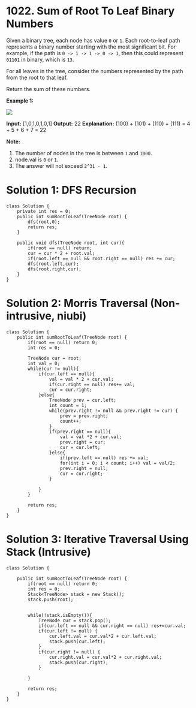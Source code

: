 # 1022. Sum of Root To Leaf Binary Numbers
Given a binary tree, each node has value  `0` or  `1`. Each root-to-leaf path represents a binary number starting with the most significant bit. For example, if the path is  `0 -> 1 -> 1 -> 0 -> 1`, then this could represent  `01101`  in binary, which is  `13`.

For all leaves in the tree, consider the numbers represented by the path from the root to that leaf.

Return the sum of these numbers.

**Example 1:**

![](https://assets.leetcode.com/uploads/2019/04/04/sum-of-root-to-leaf-binary-numbers.png)

**Input:** [1,0,1,0,1,0,1]
**Output:** 22
**Explanation:** (100) + (101) + (110) + (111) = 4 + 5 + 6 + 7 = 22

**Note:**

1.  The number of nodes in the tree is between  `1`  and  `1000`.
2.  node.val is  `0`  or  `1`.
3.  The answer will not exceed  `2^31 - 1`.

# Solution 1: DFS Recursion
```
class Solution {
    private int res = 0;
    public int sumRootToLeaf(TreeNode root) {
        dfs(root,0);
        return res;
    }
    
    public void dfs(TreeNode root, int cur){
        if(root == null) return;
        cur = cur * 2 + root.val;
        if(root.left == null && root.right == null) res += cur;
        dfs(root.left,cur);
        dfs(root.right,cur);
    }
}
```

# Solution 2: Morris Traversal (Non-intrusive, niubi)
```
class Solution {  
    public int sumRootToLeaf(TreeNode root) {
        if(root == null) return 0;
        int res = 0;
        
        TreeNode cur = root;
        int val = 0;
        while(cur != null){
            if(cur.left == null){
                val = val * 2 + cur.val;
                if(cur.right == null) res+= val;
                cur = cur.right;
            }else{
                TreeNode prev = cur.left; 
                int count = 1;
                while(prev.right != null && prev.right != cur) {
                    prev = prev.right;
                    count++;
                }
                if(prev.right == null){
                    val = val *2 + cur.val;
                    prev.right = cur;
                    cur = cur.left;
                }else{
                    if(prev.left == null) res += val;
                    for(int i = 0; i < count; i++) val = val/2;
                    prev.right = null;
                    cur = cur.right;
                }
                
            }
        }
        
        return res;
    }
}
```

# Solution 3: Iterative Traversal Using Stack (Intrusive)
```
class Solution {
    
    public int sumRootToLeaf(TreeNode root) {
        if(root == null) return 0;
        int res = 0;
        Stack<TreeNode> stack = new Stack();
        stack.push(root);
        
        
        while(!stack.isEmpty()){
            TreeNode cur = stack.pop();
            if(cur.left == null && cur.right == null) res+=cur.val;
            if(cur.left != null) {
                cur.left.val = cur.val*2 + cur.left.val;
                stack.push(cur.left);
            }
            if(cur.right != null) {
                cur.right.val = cur.val*2 + cur.right.val;
                stack.push(cur.right);
            }
            
        }
        
        return res;
    }
}
```